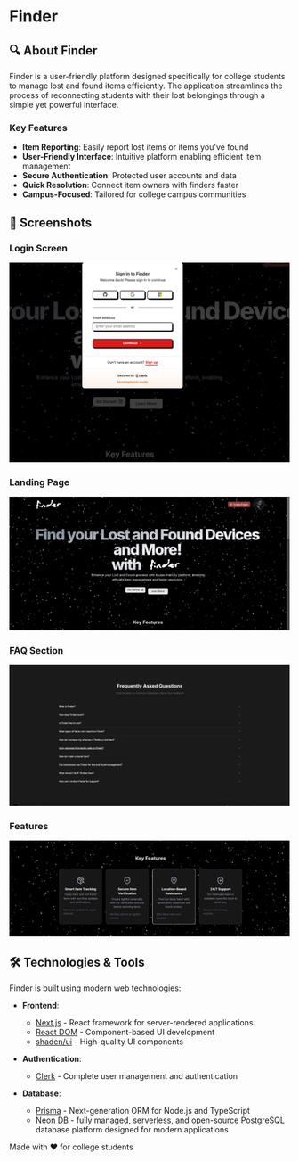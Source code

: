 # Finder

## 🔍 About Finder
Finder is a user-friendly platform designed specifically for college students to manage lost and found items efficiently. The application streamlines the process of reconnecting students with their lost belongings through a simple yet powerful interface.

### Key Features
- **Item Reporting**: Easily report lost items or items you've found
- **User-Friendly Interface**: Intuitive platform enabling efficient item management
- **Secure Authentication**: Protected user accounts and data
- **Quick Resolution**: Connect item owners with finders faster
- **Campus-Focused**: Tailored for college campus communities

## 📱 Screenshots

### Login Screen
![Sign in to Finder](1.jpeg)

### Landing Page
![Finder Landing page](2.jpeg)

### FAQ Section
![Frequently Asked Questions](4.jpeg)

### Features
![Features](3.jpeg)

## 🛠️ Technologies & Tools

Finder is built using modern web technologies:

- **Frontend**:
  - [Next.js](https://nextjs.org/) - React framework for server-rendered applications
  - [React DOM](https://reactjs.org/) - Component-based UI development
  - [shadcn/ui](https://ui.shadcn.com/) - High-quality UI components

- **Authentication**:
  - [Clerk](https://clerk.dev/) - Complete user management and authentication

- **Database**:
  - [Prisma](https://www.prisma.io/) - Next-generation ORM for Node.js and TypeScript
  - [Neon DB](https://neon.tech/) - fully managed, serverless, and open-source PostgreSQL database platform designed for modern applications


Made with ❤️ for college students
